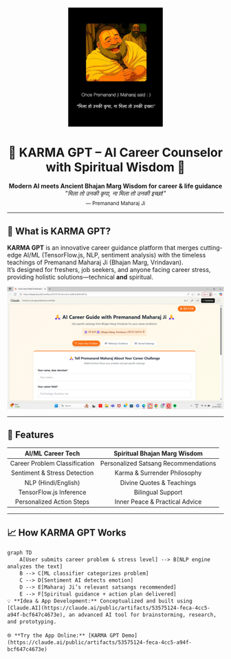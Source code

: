<p align="center">
  <img src="assets/download (1).jpeg" width="220" alt="header image">
</p>

<h1 align="center">🙏 KARMA GPT – AI Career Counselor with Spiritual Wisdom 🙏</h1>

<p align="center">
  <b>Modern AI meets Ancient Bhajan Marg Wisdom for career & life guidance</b><br>
  <i>"मिला तो उनकी कृपा, ना मिला तो उनकी इच्छा!"</i><br>
  <sub>— Premanand Maharaj Ji</sub>
</p>

---

## 🌟 What is KARMA GPT?

**KARMA GPT** is an innovative career guidance platform that merges cutting-edge AI/ML (TensorFlow.js, NLP, sentiment analysis) with the timeless teachings of Premanand Maharaj Ji (Bhajan Marg, Vrindavan).  
It’s designed for freshers, job seekers, and anyone facing career stress, providing holistic solutions—technical **and** spiritual.

<div align="center">
  <img src="assets/Screenshot 2025-09-22 135323.png" width="600" alt="UI Preview">
</div>

---

## 🚀 Features

| AI/ML Career Tech        | Spiritual Bhajan Marg Wisdom    |
|:------------------------:|:------------------------------:|
| Career Problem Classification | Personalized Satsang Recommendations |
| Sentiment & Stress Detection   | Karma & Surrender Philosophy         |
| NLP (Hindi/English)            | Divine Quotes & Teachings           |
| TensorFlow.js Inference        | Bilingual Support                   |
| Personalized Action Steps      | Inner Peace & Practical Advice      |

---

## 📈 How KARMA GPT Works

```mermaid
graph TD
    A[User submits career problem & stress level] --> B[NLP engine analyzes the text]
    B --> C[ML classifier categorizes problem]
    C --> D[Sentiment AI detects emotion]
    D --> E[Maharaj Ji’s relevant satsangs recommended]
    E --> F[Spiritual guidance + action plan delivered]
💡 **Idea & App Development:** Conceptualized and built using [Claude.AI](https://claude.ai/public/artifacts/53575124-feca-4cc5-a94f-bcf647c4673e), an advanced AI tool for brainstorming, research, and prototyping.

🌐 **Try the App Online:** [KARMA GPT Demo](https://claude.ai/public/artifacts/53575124-feca-4cc5-a94f-bcf647c4673e)


